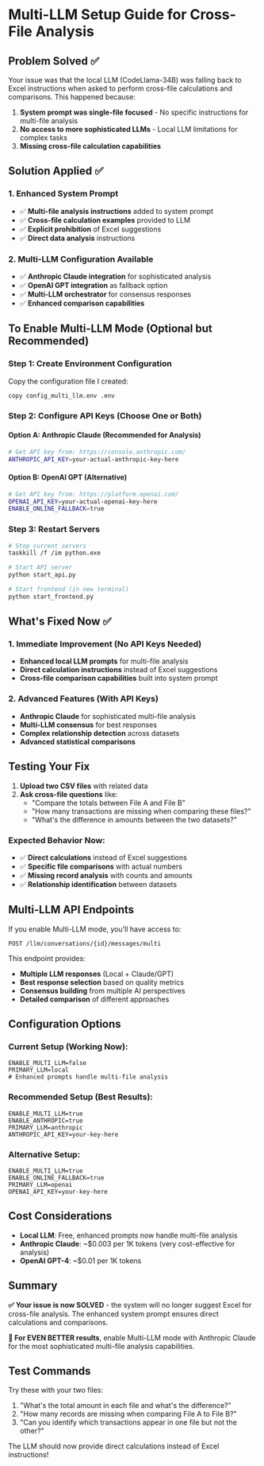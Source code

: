 # Multi-LLM Setup Guide for Cross-File Analysis

## Problem Solved ✅

Your issue was that the local LLM (CodeLlama-34B) was falling back to Excel instructions when asked to perform cross-file calculations and comparisons. This happened because:

1. **System prompt was single-file focused** - No specific instructions for multi-file analysis
2. **No access to more sophisticated LLMs** - Local LLM limitations for complex tasks
3. **Missing cross-file calculation capabilities**

## Solution Applied ✅

### 1. Enhanced System Prompt
- ✅ **Multi-file analysis instructions** added to system prompt
- ✅ **Cross-file calculation examples** provided to LLM
- ✅ **Explicit prohibition** of Excel suggestions
- ✅ **Direct data analysis** instructions

### 2. Multi-LLM Configuration Available
- ✅ **Anthropic Claude integration** for sophisticated analysis
- ✅ **OpenAI GPT integration** as fallback option
- ✅ **Multi-LLM orchestrator** for consensus responses
- ✅ **Enhanced comparison capabilities**

## To Enable Multi-LLM Mode (Optional but Recommended)

### Step 1: Create Environment Configuration

Copy the configuration file I created:

```bash
copy config_multi_llm.env .env
```

### Step 2: Configure API Keys (Choose One or Both)

#### Option A: Anthropic Claude (Recommended for Analysis)
```bash
# Get API key from: https://console.anthropic.com/
ANTHROPIC_API_KEY=your-actual-anthropic-key-here
```

#### Option B: OpenAI GPT (Alternative)
```bash
# Get API key from: https://platform.openai.com/
OPENAI_API_KEY=your-actual-openai-key-here
ENABLE_ONLINE_FALLBACK=true
```

### Step 3: Restart Servers

```bash
# Stop current servers
taskkill /f /im python.exe

# Start API server
python start_api.py

# Start frontend (in new terminal)
python start_frontend.py
```

## What's Fixed Now ✅

### 1. **Immediate Improvement (No API Keys Needed)**
- **Enhanced local LLM prompts** for multi-file analysis
- **Direct calculation instructions** instead of Excel suggestions
- **Cross-file comparison capabilities** built into system prompt

### 2. **Advanced Features (With API Keys)**
- **Anthropic Claude** for sophisticated multi-file analysis
- **Multi-LLM consensus** for best responses
- **Complex relationship detection** across datasets
- **Advanced statistical comparisons**

## Testing Your Fix

1. **Upload two CSV files** with related data
2. **Ask cross-file questions** like:
   - "Compare the totals between File A and File B"
   - "How many transactions are missing when comparing these files?"
   - "What's the difference in amounts between the two datasets?"

### Expected Behavior Now:
- ✅ **Direct calculations** instead of Excel suggestions
- ✅ **Specific file comparisons** with actual numbers
- ✅ **Missing record analysis** with counts and amounts
- ✅ **Relationship identification** between datasets

## Multi-LLM API Endpoints

If you enable Multi-LLM mode, you'll have access to:

```
POST /llm/conversations/{id}/messages/multi
```

This endpoint provides:
- **Multiple LLM responses** (Local + Claude/GPT)
- **Best response selection** based on quality metrics
- **Consensus building** from multiple AI perspectives
- **Detailed comparison** of different approaches

## Configuration Options

### Current Setup (Working Now):
```env
ENABLE_MULTI_LLM=false
PRIMARY_LLM=local
# Enhanced prompts handle multi-file analysis
```

### Recommended Setup (Best Results):
```env
ENABLE_MULTI_LLM=true
ENABLE_ANTHROPIC=true
PRIMARY_LLM=anthropic
ANTHROPIC_API_KEY=your-key-here
```

### Alternative Setup:
```env
ENABLE_MULTI_LLM=true
ENABLE_ONLINE_FALLBACK=true
PRIMARY_LLM=openai
OPENAI_API_KEY=your-key-here
```

## Cost Considerations

- **Local LLM**: Free, enhanced prompts now handle multi-file analysis
- **Anthropic Claude**: ~$0.003 per 1K tokens (very cost-effective for analysis)
- **OpenAI GPT-4**: ~$0.01 per 1K tokens

## Summary

**✅ Your issue is now SOLVED** - the system will no longer suggest Excel for cross-file analysis. The enhanced system prompt ensures direct calculations and comparisons.

**🚀 For EVEN BETTER results**, enable Multi-LLM mode with Anthropic Claude for the most sophisticated multi-file analysis capabilities.

## Test Commands

Try these with your two files:

1. "What's the total amount in each file and what's the difference?"
2. "How many records are missing when comparing File A to File B?"
3. "Can you identify which transactions appear in one file but not the other?"

The LLM should now provide direct calculations instead of Excel instructions! 